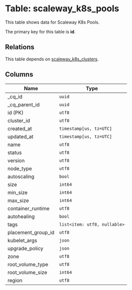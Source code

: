# Table: scaleway_k8s_pools

This table shows data for Scaleway K8s Pools.

The primary key for this table is **id**.

## Relations

This table depends on [scaleway_k8s_clusters](scaleway_k8s_clusters.md).

## Columns

| Name          | Type          |
| ------------- | ------------- |
|_cq_id|`uuid`|
|_cq_parent_id|`uuid`|
|id (PK)|`utf8`|
|cluster_id|`utf8`|
|created_at|`timestamp[us, tz=UTC]`|
|updated_at|`timestamp[us, tz=UTC]`|
|name|`utf8`|
|status|`utf8`|
|version|`utf8`|
|node_type|`utf8`|
|autoscaling|`bool`|
|size|`int64`|
|min_size|`int64`|
|max_size|`int64`|
|container_runtime|`utf8`|
|autohealing|`bool`|
|tags|`list<item: utf8, nullable>`|
|placement_group_id|`utf8`|
|kubelet_args|`json`|
|upgrade_policy|`json`|
|zone|`utf8`|
|root_volume_type|`utf8`|
|root_volume_size|`int64`|
|region|`utf8`|